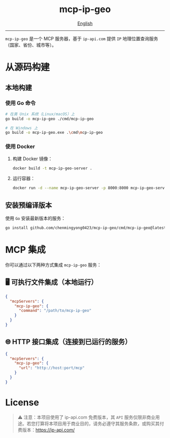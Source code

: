 <h1 align="center">
  mcp-ip-geo
</h1>

<div align="center">
  <a href="./README.md">English</a>
</div>

---

`mcp-ip-geo` 是一个 MCP 服务器，基于 `ip-api.com` 提供 `IP` 地理位置查询服务（国家、省份、城市等）。

# 从源码构建

## 本地构建

### 使用 Go 命令

```bash
# 在类 Unix 系统（Linux/macOS）上
go build -o mcp-ip-geo ./cmd/mcp-ip-geo

# 在 Windows 上
go build -o mcp-ip-geo.exe .\cmd\mcp-ip-geo
```

### 使用 Docker

1. 构建 Docker 镜像：

    ```bash
    docker build -t mcp-ip-geo-server .
    ```

2. 运行容器：

    ```bash
    docker run -d --name mcp-ip-geo-server -p 8000:8000 mcp-ip-geo-server
    ```

## 安装预编译版本

使用 `Go` 安装最新版本的服务：

```bash
go install github.com/chenmingyong0423/mcp-ip-geo/cmd/mcp-ip-geo@latest
```

# MCP 集成

你可以通过以下两种方式集成 `mcp-ip-geo` 服务：

## 🖥 可执行文件集成（本地运行）

```json
{
  "mcpServers": {
    "mcp-ip-geo": {
      "command": "/path/to/mcp-ip-geo"
    }
  }
}
```

## 🌐 HTTP 接口集成（连接到已运行的服务）

```json
{
  "mcpServers": {
    "mcp-ip-geo": {
      "url": "http://host:port/mcp"
    }
  }
}
```

# License
> ⚠ 注意：本项目使用了 ip-api.com 免费版本，其 `API` 服务仅限非商业用途。若您打算将本项目用于商业目的，请务必遵守其服务条款，或购买其付费版本：https://ip-api.com/
